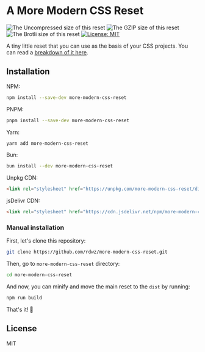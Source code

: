 # A More Modern CSS Reset

![The Uncompressed size of this reset](https://img.badgesize.io/https://unpkg.com/more-modern-css-reset?label=Uncompressed%20Size)
![The GZIP size of this reset](https://img.badgesize.io/https://unpkg.com/more-modern-css-reset?compression=gzip&label=GZIP%20Size)
![The Brotli size of this reset](https://img.badgesize.io/https://unpkg.com/more-modern-css-reset?compression=brotli&label=Brotli%20Size)
[![License: MIT](https://img.shields.io/badge/License-MIT-blue.svg)](https://opensource.org/licenses/MIT)

A tiny little reset that you can use as the basis of your CSS projects. You can read a [breakdown of it here](https://andy-bell.co.uk/a-more-modern-css-reset/).

## Installation

NPM:

```sh
npm install --save-dev more-modern-css-reset
```

PNPM:

```sh
pnpm install --save-dev more-modern-css-reset
```

Yarn:

```sh
yarn add more-modern-css-reset
```

Bun:

```sh
bun install --dev more-modern-css-reset
```

Unpkg CDN:

```html
<link rel="stylesheet" href="https://unpkg.com/more-modern-css-reset/dist/reset.min.css" />
```

jsDelivr CDN:

```html
<link rel="stylesheet" href="https://cdn.jsdelivr.net/npm/more-modern-css-reset/dist/reset.min.css" />
```

### Manual installation

First, let's clone this repository:

```sh
git clone https://github.com/rdwz/more-modern-css-reset.git
```

Then, go to `more-modern-css-reset` directory:

```sh
cd more-modern-css-reset
```

And now, you can minify and move the main reset to the `dist` by running:

```sh
npm run build
```

That's it! 🎉

## License

MIT
